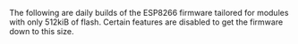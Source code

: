 The following are daily builds of the ESP8266 firmware tailored for modules with
only 512kiB of flash.  Certain features are disabled to get the firmware down
to this size.
